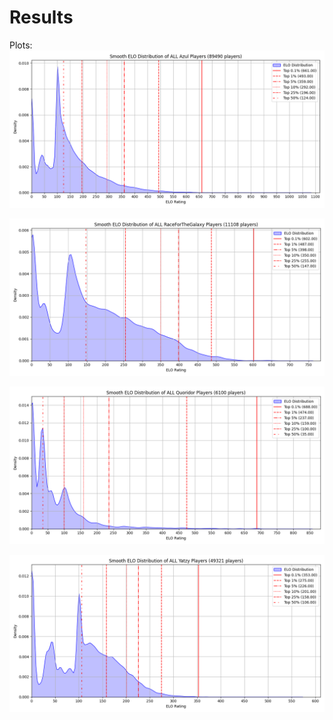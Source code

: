 # Results
Plots:
![Azul_all_smooth_elo_distribution.png](Azul_all_smooth_elo_distribution.png)

<!-- ![Azul_smooth_elo_distribution.png](Azul_smooth_elo_distribution.png) -->

![RaceForTheGalaxy_all_smooth_elo_distribution.png](RaceForTheGalaxy_all_smooth_elo_distribution.png)


![Quoridor_all_smooth_elo_distribution.png](Quoridor_all_smooth_elo_distribution.png)

![Yatzy_all_smooth_elo_distribution.png](Yatzy_all_smooth_elo_distribution.png)

<!-- ![Quoridor_smooth_elo_distribution.png](Quoridor_smooth_elo_distribution.png) -->
